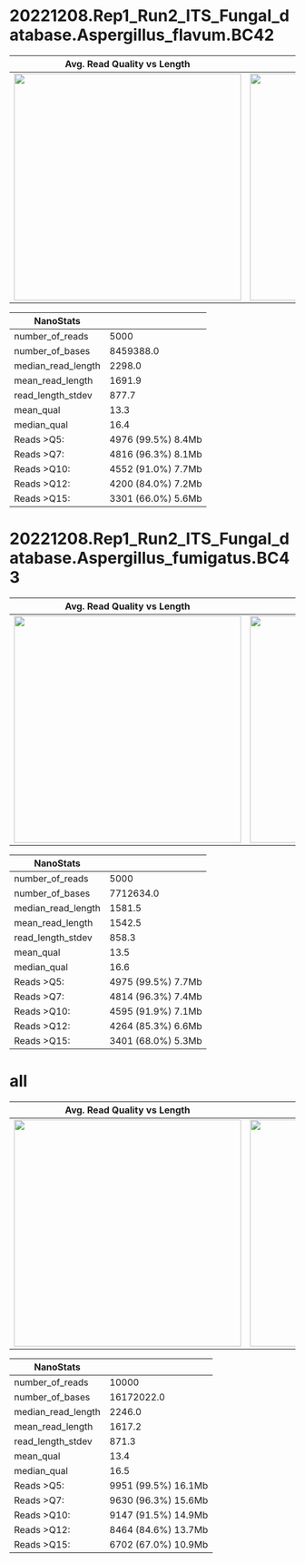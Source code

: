 # 20221208.Rep1_Run2_ITS_Fungal_database.Aspergillus_flavum.BC42
| Avg. Read Quality vs Length | Base Quality by Position |
| -- | -- |
<img src="../output/subset/QC/raw_reads/20221208.Rep1_Run2_ITS_Fungal_database.Aspergillus_flavum.BC42/nanoplot/LengthvsQualityScatterPlot_dot.png"  width="400" /> | <img src="../output/subset/QC/raw_reads/20221208.Rep1_Run2_ITS_Fungal_database.Aspergillus_flavum.BC42/qualityProfile/20221208.Rep1_Run2_ITS_Fungal_database.Aspergillus_flavum.BC42.png" width="400"  /> |

| NanoStats | |
| -- | -- |
number_of_reads | 5000
number_of_bases | 8459388.0
median_read_length | 2298.0
mean_read_length | 1691.9
read_length_stdev | 877.7
mean_qual | 13.3
median_qual | 16.4
Reads >Q5: | 4976 (99.5%) 8.4Mb
Reads >Q7: | 4816 (96.3%) 8.1Mb
Reads >Q10: | 4552 (91.0%) 7.7Mb
Reads >Q12: | 4200 (84.0%) 7.2Mb
Reads >Q15: | 3301 (66.0%) 5.6Mb

# 20221208.Rep1_Run2_ITS_Fungal_database.Aspergillus_fumigatus.BC43
| Avg. Read Quality vs Length | Base Quality by Position |
| -- | -- |
<img src="../output/subset/QC/raw_reads/20221208.Rep1_Run2_ITS_Fungal_database.Aspergillus_fumigatus.BC43/nanoplot/LengthvsQualityScatterPlot_dot.png"  width="400" /> | <img src="../output/subset/QC/raw_reads/20221208.Rep1_Run2_ITS_Fungal_database.Aspergillus_fumigatus.BC43/qualityProfile/20221208.Rep1_Run2_ITS_Fungal_database.Aspergillus_fumigatus.BC43.png" width="400"  /> |

| NanoStats | |
| -- | -- |
number_of_reads | 5000
number_of_bases | 7712634.0
median_read_length | 1581.5
mean_read_length | 1542.5
read_length_stdev | 858.3
mean_qual | 13.5
median_qual | 16.6
Reads >Q5: | 4975 (99.5%) 7.7Mb
Reads >Q7: | 4814 (96.3%) 7.4Mb
Reads >Q10: | 4595 (91.9%) 7.1Mb
Reads >Q12: | 4264 (85.3%) 6.6Mb
Reads >Q15: | 3401 (68.0%) 5.3Mb

# all
| Avg. Read Quality vs Length | Base Quality by Position |
| -- | -- |
<img src="../output/subset/QC/raw_reads/all/nanoplot/LengthvsQualityScatterPlot_dot.png"  width="400" /> | <img src="../output/subset/QC/raw_reads/all/qualityProfile/all.png" width="400"  /> |

| NanoStats | |
| -- | -- |
number_of_reads | 10000
number_of_bases | 16172022.0
median_read_length | 2246.0
mean_read_length | 1617.2
read_length_stdev | 871.3
mean_qual | 13.4
median_qual | 16.5
Reads >Q5: | 9951 (99.5%) 16.1Mb
Reads >Q7: | 9630 (96.3%) 15.6Mb
Reads >Q10: | 9147 (91.5%) 14.9Mb
Reads >Q12: | 8464 (84.6%) 13.7Mb
Reads >Q15: | 6702 (67.0%) 10.9Mb

